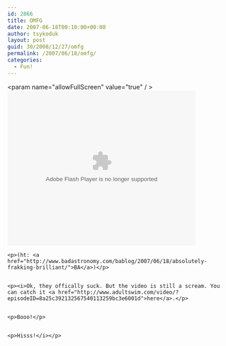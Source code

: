 ```yaml
---
id: 2866
title: OMFG
date: 2007-06-18T00:10:00+00:00
author: tsykoduk
layout: post
guid: 30/2008/12/27/omfg
permalink: /2007/06/18/omfg/
categories:
  - Fun!
---
```

<object width="425" height="350"><param name="allowFullScreen" value="true" / ><param name="movie" value="http://www.superdeluxe.com/static/swf/share_vidplayer.swf" /><param name="FlashVars" value="id=D81F2344BF5AC7BBFC30C8F3869BC6466EB49C7FC9D9D87A" /><embed src="http://www.superdeluxe.com/static/swf/share_vidplayer.swf" type="application/x-shockwave-flash"  FlashVars="id=D81F2344BF5AC7BBFC30C8F3869BC6466EB49C7FC9D9D87A"  allowFullScreen="true"  width="425" height="350"></embed></object>

	<p>(ht: <a href="http://www.badastronomy.com/bablog/2007/06/18/absolutely-frakking-brilliant/">BA</a>)</p>


	<p><i>Ok, they offically suck. But the video is still a scream. You can catch it <a href="http://www.adultswim.com/video/?episodeID=8a25c392132567540113259bc3e6001d">here</a>.</p>


	<p>Booo!</p>


	<p>Hisss!</i></p>